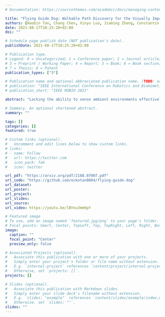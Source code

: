 ```yaml
---
# Documentation: https://sourcethemes.com/academic/docs/managing-content/

title: "Flying Guide Dog: Walkable Path Discovery for the Visually Impaired Utilizing Drones and Transformer-based Semantic Segmentation"
authors: [Haobin Tan, Chang Chen, Xinyu Luo, Jiaming Zhang, Constantin Seibold, Kailun Yang, Rainer Stiefelhagen]
date: 2021-08-17T10:25:20+02:00
doi: ""

# Schedule page publish date (NOT publication's date).
publishDate: 2021-08-17T10:25:20+02:00

# Publication type.
# Legend: 0 = Uncategorized; 1 = Conference paper; 2 = Journal article;
# 3 = Preprint / Working Paper; 4 = Report; 5 = Book; 6 = Book section;
# 7 = Thesis; 8 = Patent
publication_types: ["3"]

# Publication name and optional abbreviated publication name. (TODO: activate in December 2021)
# publication: "IEEE International Conference on Robotics and Biomimetics 2021"
# publication_short: "IEEE ROBIO 2021"

abstract: "Lacking the ability to sense ambient environments effectively, blind and visually impaired people (BVIP) face difficulty in walking outdoors, especially in urban areas. Therefore, tools for assisting BVIP are of great importance. In this paper, we propose a novel \"flying guide dog\" prototype for BVIP assistance using drone and street view semantic segmentation. Based on the walkable areas extracted from the segmentation prediction, the drone can adjust its movement automatically and thus lead the user to walk along the walkable path. By recognizing the color of pedestrian traffic lights, our prototype can help the user to cross a street safely. Furthermore, we introduce a new dataset named Pedestrian and Vehicle Traffic Lights (PVTL), which is dedicated to traffic light recognition. The result of our user study in real-world scenarios shows that our prototype is effective and easy to use, providing new insight into BVIP assistance."

# Summary. An optional shortened abstract.
summary: ""

tags: []
categories: []
featured: true

# Custom links (optional).
#   Uncomment and edit lines below to show custom links.
# links:
# - name: Follow
#   url: https://twitter.com
#   icon_pack: fab
#   icon: twitter

url_pdf: "https://arxiv.org/pdf/2108.07007.pdf"
url_code: "https://github.com/eckotan0804/flying-guide-dog"
url_dataset:
url_poster:
url_project: 
url_slides:
url_source:
url_video: https://youtu.be/lBYnu3mm6pY

# Featured image
# To use, add an image named `featured.jpg/png` to your page's folder. 
# Focal points: Smart, Center, TopLeft, Top, TopRight, Left, Right, BottomLeft, Bottom, BottomRight.
image:
  caption: ""
  focal_point: "Center"
  preview_only: false

# Associated Projects (optional).
#   Associate this publication with one or more of your projects.
#   Simply enter your project's folder or file name without extension.
#   E.g. `internal-project` references `content/project/internal-project/index.md`.
#   Otherwise, set `projects: []`.
projects: []

# Slides (optional).
#   Associate this publication with Markdown slides.
#   Simply enter your slide deck's filename without extension.
#   E.g. `slides: "example"` references `content/slides/example/index.md`.
#   Otherwise, set `slides: ""`.
slides: ""
---
```

